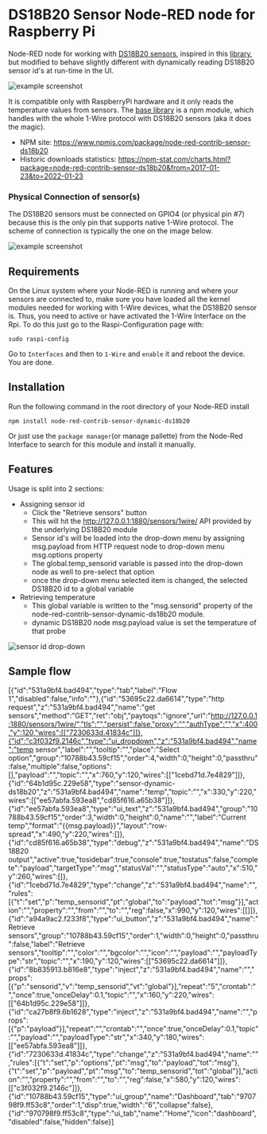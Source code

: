 # DS18B20 Sensor Node-RED node for Raspberry Pi

Node-RED node for working with [DS18B20 sensors](https://www.maximintegrated.com/en/products/analog/sensors-and-sensor-interface/DS18B20.html), inspired in this [library](https://github.com/stibi/node-red-contrib-ds18b20), but modified to behave slightly different with dynamically reading DS18B20 sensor id's at run-time in the UI.

![example screenshot](https://user-images.githubusercontent.com/45915404/131245035-7db71763-bf86-4cd2-b8ff-d66bd73ccd6e.png)


It is compatible only with RaspberryPi hardware and it only reads the temperature values from sensors. The [base library](https://www.npmjs.com/package/ds18b20) is a npm module, which handles with the whole 1-Wire protocol with DS18B20 sensors (aka it does the magic).

* NPM site: https://www.npmjs.com/package/node-red-contrib-sensor-ds18b20
* Historic downloads statistics: https://npm-stat.com/charts.html?package=node-red-contrib-sensor-ds18b20&from=2017-01-23&to=2022-01-23

### Physical Connection of sensor(s)
The DS18B20 sensors must be connected on GPIO4 (or physical pin #7) because this is the only pin that supports native 1-Wire protocol. The scheme of connection is typically the one on the image below.

![example screenshot](https://raw.githubusercontent.com/charlielito/node-red-contrib-sensor-ds18b20/master/icons/schema.png)

## Requirements

On the Linux system where your Node-RED is running and where your sensors are connected to, make sure you have loaded all the kernel modules needed for working with 1-Wire devices, what the DS18B20 sensor is.
Thus, you need to active or have activated the 1-Wire Interface on the Rpi. To do this just go to the Raspi-Configuration page with:

```
sudo raspi-config
```

Go to `Interfaces` and then to `1-Wire` and `enable` it and reboot the device. You are done.


## Installation

Run the following command in the root directory of your Node-RED install

```
npm install node-red-contrib-sensor-dynamic-ds18b20
```

Or just use the `package manager`(or manage pallette) from the Node-Red Interface to search for this module and install it manually.


## Features

Usage is split into 2 sections:
* Assigning sensor id
  * Click the "Retrieve sensors" button
  * This will hit the http://127.0.0.1:1880/sensors/1wire/ API provided by the underlying DS18B20 module
  * Sensor id's will be loaded into the drop-down menu by assigning msg.payload from HTTP request node to drop-down menu msg.options property
  * The global.temp_sensorid variable is passed into the drop-down node as well to pre-select that option
  * once the drop-down menu selected item is changed, the selected DS18B20 id to a global variable
* Retrieving temperature
  * This global variable is written to the "msg.sensorid" property of the node-red-contrib-sensor-dynamic-ds18b20 module.
  * dynamic DS18B20 node msg.payload value is set the temperature of that probe

![sensor id drop-down](https://user-images.githubusercontent.com/45915404/125449045-21c003ab-15e9-4248-b0be-97f0cd343537.png)

## Sample flow

[{"id":"531a9bf4.bad494","type":"tab","label":"Flow 1","disabled":false,"info":""},{"id":"53695c22.da6614","type":"http request","z":"531a9bf4.bad494","name":"get sensors","method":"GET","ret":"obj","paytoqs":"ignore","url":"http://127.0.0.1:1880/sensors/1wire/","tls":"","persist":false,"proxy":"","authType":"","x":400,"y":120,"wires":[["7230633d.41834c"]]},{"id":"c3f032f9.2146c","type":"ui_dropdown","z":"531a9bf4.bad494","name":"temp sensor","label":"","tooltip":"","place":"Select option","group":"10788b43.59cf15","order":4,"width":0,"height":0,"passthru":false,"multiple":false,"options":[],"payload":"","topic":"","x":760,"y":120,"wires":[["1cebd71d.7e4829"]]},{"id":"64b1d95c.229e58","type":"sensor-dynamic-ds18b20","z":"531a9bf4.bad494","name":"temp","topic":"","x":330,"y":220,"wires":[["ee57abfa.593ea8","cd85f616.a65b38"]]},{"id":"ee57abfa.593ea8","type":"ui_text","z":"531a9bf4.bad494","group":"10788b43.59cf15","order":3,"width":0,"height":0,"name":"","label":"Current temp","format":"{{msg.payload}}","layout":"row-spread","x":490,"y":220,"wires":[]},{"id":"cd85f616.a65b38","type":"debug","z":"531a9bf4.bad494","name":"DS18B20 output","active":true,"tosidebar":true,"console":true,"tostatus":false,"complete":"payload","targetType":"msg","statusVal":"","statusType":"auto","x":510,"y":260,"wires":[]},{"id":"1cebd71d.7e4829","type":"change","z":"531a9bf4.bad494","name":"","rules":[{"t":"set","p":"temp_sensorid","pt":"global","to":"payload","tot":"msg"}],"action":"","property":"","from":"","to":"","reg":false,"x":990,"y":120,"wires":[[]]},{"id":"a94a9ac2.f233f8","type":"ui_button","z":"531a9bf4.bad494","name":"Retrieve sensors","group":"10788b43.59cf15","order":1,"width":0,"height":0,"passthru":false,"label":"Retrieve sensors","tooltip":"","color":"","bgcolor":"","icon":"","payload":"","payloadType":"str","topic":"","x":190,"y":120,"wires":[["53695c22.da6614"]]},{"id":"8b835913.b816e8","type":"inject","z":"531a9bf4.bad494","name":"","props":[{"p":"sensorid","v":"temp_sensorid","vt":"global"}],"repeat":"5","crontab":"","once":true,"onceDelay":0.1,"topic":"","x":160,"y":220,"wires":[["64b1d95c.229e58"]]},{"id":"ca27b8f9.6b1628","type":"inject","z":"531a9bf4.bad494","name":"","props":[{"p":"payload"}],"repeat":"","crontab":"","once":true,"onceDelay":0.1,"topic":"","payload":"","payloadType":"str","x":340,"y":180,"wires":[["ee57abfa.593ea8"]]},{"id":"7230633d.41834c","type":"change","z":"531a9bf4.bad494","name":"","rules":[{"t":"set","p":"options","pt":"msg","to":"payload","tot":"msg"},{"t":"set","p":"payload","pt":"msg","to":"temp_sensorid","tot":"global"}],"action":"","property":"","from":"","to":"","reg":false,"x":580,"y":120,"wires":[["c3f032f9.2146c"]]},{"id":"10788b43.59cf15","type":"ui_group","name":"Dashboard","tab":"970798f9.ff53c8","order":1,"disp":true,"width":"6","collapse":false},{"id":"970798f9.ff53c8","type":"ui_tab","name":"Home","icon":"dashboard","disabled":false,"hidden":false}]
